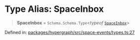 # Type Alias: SpaceInbox

> **SpaceInbox** = `Schema.Schema.Type`\<*typeof* [`SpaceInbox`](../variables/SpaceInbox.md)\>

Defined in: [packages/hypergraph/src/space-events/types.ts:27](https://github.com/hashirpm/hypergraph/blob/ab4ea1cdb9430798142e0d735aac9d31c2cf0ae0/packages/hypergraph/src/space-events/types.ts#L27)
